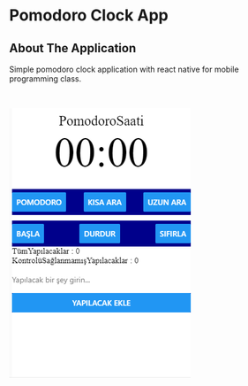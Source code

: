 # Pomodoro Clock App
## About The Application <br>
Simple pomodoro clock application with react native for mobile programming class.

<br>

![banner image](images/readme-banner.PNG)
